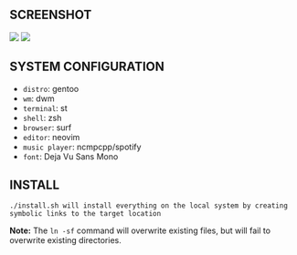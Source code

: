 ## SCREENSHOT
<img src="screenshot/0001">
<img src="screenshot/0002">

## SYSTEM CONFIGURATION
* `distro`: gentoo
* `wm`: dwm
* `terminal`: st
* `shell`: zsh
* `browser`: surf
* `editor`: neovim
* `music player`: ncmpcpp/spotify
* `font`: Deja Vu Sans Mono

## INSTALL
```
./install.sh will install everything on the local system by creating symbolic links to the target location
```

**Note:** The `ln -sf` command will overwrite existing files, but will fail to overwrite existing directories.

